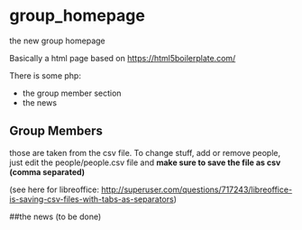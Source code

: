 # group_homepage
the new group homepage

Basically a html page based on https://html5boilerplate.com/

There is some php:
- the group member section
- the news


## Group Members
those are taken from the csv file.
To change stuff, add or remove people, just edit the people/people.csv file
and **make sure to save the file as csv (comma separated)**

(see here for libreoffice: http://superuser.com/questions/717243/libreoffice-is-saving-csv-files-with-tabs-as-separators)



##the news
(to be done)

